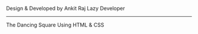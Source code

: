 Design & Developed by Ankit Raj
Lazy Developer
**********************
The Dancing Square
Using HTML & CSS
